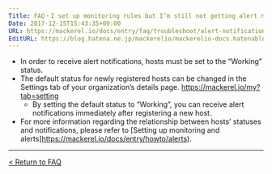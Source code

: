 ```yaml
---
Title: FAQ・I set up monitoring rules but I’m still not getting alert notifications.
Date: 2017-12-15T15:43:35+09:00
URL: https://mackerel.io/docs/entry/faq/troubleshoot/alert-notification
EditURL: https://blog.hatena.ne.jp/mackerelio/mackerelio-docs.hatenablog.mackerel.io/atom/entry/8599973812326835196
---
```


* In order to receive alert notifications, hosts must be set to the “Working” status.
* The default status for newly registered hosts can be changed in the Settings tab of your organization’s details page. https://mackerel.io/my?tab=setting
  * By setting the default status to “Working”, you can receive alert notifications immediately after registering a new host. 
* For more information regarding the relationship between hosts’ statuses and notifications, please refer to [Setting up monitoring and alerts]https://mackerel.io/docs/entry/howto/alerts).

---

[< Return to FAQ](https://mackerel.io/docs/entry/faq)
